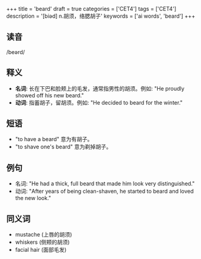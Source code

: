 +++
title = 'beard'
draft = true
categories = ['CET4']
tags = ['CET4']
description = '[biəd] n.胡须，络腮胡子'
keywords = ['ai words', 'beard']
+++

## 读音
/beərd/

## 释义
- **名词**: 长在下巴和脸颊上的毛发，通常指男性的胡须。例如: "He proudly showed off his new beard."
- **动词**: 指蓄胡子，留胡须。例如: "He decided to beard for the winter."

## 短语
- "to have a beard" 意为有胡子。
- "to shave one's beard" 意为剃掉胡子。

## 例句
- 名词: "He had a thick, full beard that made him look very distinguished."
- 动词: "After years of being clean-shaven, he started to beard and loved the new look."

## 同义词
- mustache (上唇的胡须)
- whiskers (侧颊的胡须)
- facial hair (面部毛发)
